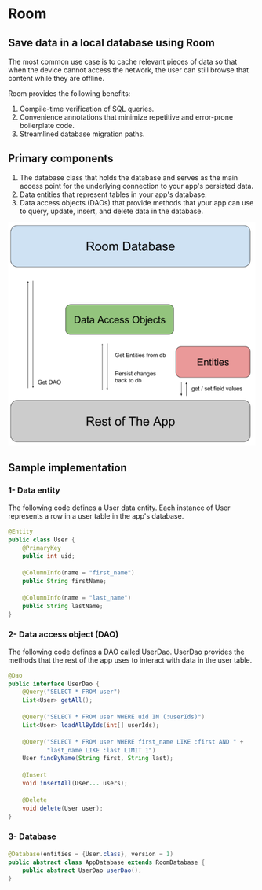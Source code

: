 # Room

## Save data in a local database using Room

The most common use case is to cache relevant pieces of data so that when the device cannot access the network, the user can still browse that content while they are offline.

Room provides the following benefits:

1. Compile-time verification of SQL queries.
2. Convenience annotations that minimize repetitive and error-prone boilerplate code.
3. Streamlined database migration paths.

## Primary components

1. The database class that holds the database and serves as the main access point for the underlying connection to your app's persisted data.
2. Data entities that represent tables in your app's database.
3. Data access objects (DAOs) that provide methods that your app can use to query, update, insert, and delete data in the database.

![Room](./img/Room/room_architecture.png)

## Sample implementation

### 1- Data entity

The following code defines a User data entity. Each instance of User represents a row in a user table in the app's database.

```java
@Entity
public class User {
    @PrimaryKey
    public int uid;

    @ColumnInfo(name = "first_name")
    public String firstName;

    @ColumnInfo(name = "last_name")
    public String lastName;
}
```

### 2- Data access object (DAO)

The following code defines a DAO called UserDao. UserDao provides the methods that the rest of the app uses to interact with data in the user table.

```java
@Dao
public interface UserDao {
    @Query("SELECT * FROM user")
    List<User> getAll();

    @Query("SELECT * FROM user WHERE uid IN (:userIds)")
    List<User> loadAllByIds(int[] userIds);

    @Query("SELECT * FROM user WHERE first_name LIKE :first AND " +
           "last_name LIKE :last LIMIT 1")
    User findByName(String first, String last);

    @Insert
    void insertAll(User... users);

    @Delete
    void delete(User user);
}
```

### 3- Database

```java
@Database(entities = {User.class}, version = 1)
public abstract class AppDatabase extends RoomDatabase {
    public abstract UserDao userDao();
}
```
